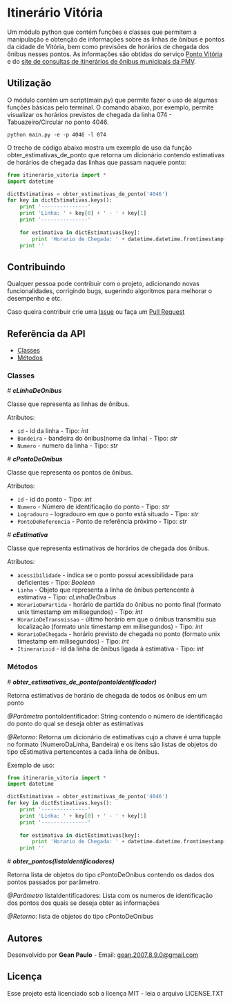 # Itinerário Vitória

Um módulo python que contém funções e classes que permitem a manipulação e obtenção de informações sobre as linhas de ônibus e pontos da cidade de Vitória, bem como previsões de horários de chegada dos ônibus nesses pontos. As informações são obtidas do serviço [Ponto Vitória](http://sistemas.vitoria.es.gov.br/pontovitoria/) e do [site de consultas de itinerários de ônibus municipais da PMV](http://sistemas.vitoria.es.gov.br/redeiti).

## Utilização

O módulo contém um script(main.py) que permite fazer o uso de algumas funções básicas pelo terminal. O comando abaixo, por exemplo, permite visualizar os horários previstos de chegada da linha 074 - Tabuazeiro/Circular no ponto 4046.
```
python main.py -e -p 4046 -l 074
```
O trecho de código abaixo mostra um exemplo de uso da função obter\_estimativas\_de\_ponto que retorna um dicionário contendo estimativas de horários de chegada das linhas que passam naquele ponto:

```python
from itinerario_vitoria import *
import datetime

dictEstimativas = obter_estimativas_de_ponto('4046')
for key in dictEstimativas.keys():
    print '---------------'
    print 'Linha: ' + key[0] + ' - ' + key[1]
    print '---------------'
    
    for estimativa in dictEstimativas[key]:
        print 'Horario de Chegada: ' + datetime.datetime.fromtimestamp(estimativa.HorarioDeChegada/1000).ctime()
	print ''
```

## Contribuindo

Qualquer pessoa pode contribuir com o projeto, adicionando novas funcionalidades, corrigindo bugs, sugerindo algoritmos para melhorar o desempenho e etc.

Caso queira contribuir crie uma [Issue](https://github.com/DeadRoolz/ItinerarioVitoria/issues) ou faça um [Pull Request](https://github.com/DeadRoolz/ItinerarioVitoria/pulls)


## Referência da API

* [Classes](#Classes)
* [Métodos](#Métodos)

### Classes

\# _***cLinhaDeOnibus***_

Classe que representa as linhas de ônibus.

Atributos: 
* `id` - id da linha - Tipo: _int_
* `Bandeira` - bandeira do ônibus(nome da linha) - Tipo: _str_
* `Numero` - numero da linha - Tipo: _str_

\# _***cPontoDeOnibus***_

Classe que representa os pontos de ônibus.

Atributos: 
* `id` - id do ponto - Tipo: _int_
* `Numero` - Número de identificação do ponto - Tipo: _str_
* `Logradouro` - logradouro em que o ponto está situado - Tipo: _str_
* `PontoDeReferencia` - Ponto de referência próximo - Tipo: _str_

\# _***cEstimativa***_

Classe que representa estimativas de horários de chegada dos ônibus.

Atributos: 
* `acessibilidade` - indica se o ponto possui acessibilidade para deficientes - Tipo: _Boolean_
* `Linha` - Objeto que representa a linha de ônibus pertencente à estimativa - Tipo: _cLinhaDeOnibus_
* `HorarioDePartida` - horário de partida do ônibus no ponto final (formato unix timestamp em milisegundos)  - Tipo: _int_
* `HorarioDeTransmissao` - último horário em que o ônibus transmitiu sua localização (formato unix timestamp em milisegundos)  - Tipo: _int_
* `HorarioDeChegada` - horário previsto de chegada no ponto (formato unix timestamp em milisegundos)  - Tipo: _int_
* `Itinerarioid` - id da linha de ônibus ligada à estimativa  - Tipo: _int_

### Métodos

\# _***obter\_estimativas\_de\_ponto(pontoIdentificador)***_

Retorna estimativas de horário de chegada de todos os ônibus em um ponto

_@Parâmetro_ pontoIdentificador: String contendo o número de identificação do ponto do qual se deseja obter as estimativas

_@Retorno_: Retorna um dicionário de estimativas cujo a chave é uma tupple no formato (NumeroDaLinha, Bandeira)
e os itens são listas de objetos do tipo cEstimativa pertencentes a cada linha de ônibus.

Exemplo de uso:

```python
from itinerario_vitoria import *
import datetime

dictEstimativas = obter_estimativas_de_ponto('4046')
for key in dictEstimativas.keys():
    print '---------------'
    print 'Linha: ' + key[0] + ' - ' + key[1]
    print '---------------'
    
    for estimativa in dictEstimativas[key]:
        print 'Horario de Chegada: ' + datetime.datetime.fromtimestamp(estimativa.HorarioDeChegada/1000).ctime()
	print ''
```

\# _***obter\_pontos(listaIdentificadores)***_

Retorna lista de objetos do tipo cPontoDeOnibus contendo os dados dos pontos passados por parâmetro.

_@Parâmetro_ listaIdentificadores: Lista com os numeros de identificação dos pontos dos quais se deseja obter as informações

_@Retorno_: lista de objetos do tipo cPontoDeOnibus

## Autores

Desenvolvido por **Gean Paulo** - Email: gean.2007.8.9.0@gmail.com

## Licença

Esse projeto está licenciado sob a licença MIT - leia o arquivo LICENSE.TXT